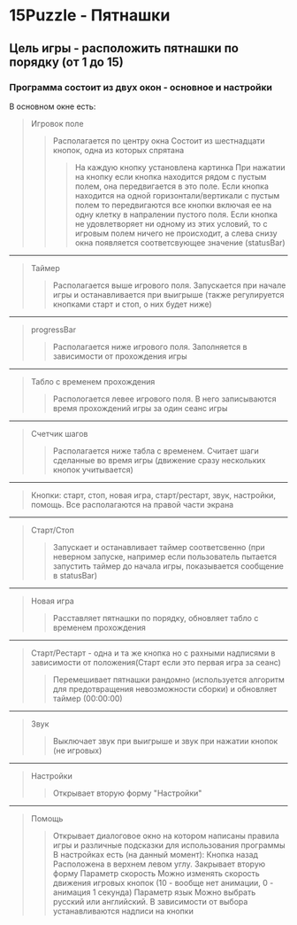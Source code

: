 # 15Puzzle - Пятнашки
## Цель игры - расположить пятнашки по порядку (от 1 до 15)
### Программа состоит из двуx окон - основное и настройки
В основном окне есть:
>Игровок поле
>>Располагается по центру окна
>>Состоит из шестнадцати кнопок, одна из которых спрятана
>>>На каждую кнопку установлена картинка
>>>При нажатии на кнопку если кнопка находится рядом с пустым полем, она передвигается в это поле.
>>>Если кнопка находится на одной горизонтали/вертикали с пустым полем то передвигаются все кнопки включая ее на одну клетку в напралении пустого поля.
>>>Если кнопка не удовлетворяет ни одному из этих условий, то с игровым полем ничего не происходит, а слева снизу окна появляется соответсвующее значение (statusBar)
-----------
>Таймер
>>Располагается выше игрового поля.
>>Запускается при начале игры и останавливается при выигрыше (также регулируется кнопками старт и стоп, о них будет ниже)
-----------
>progressBar
>>Располагается ниже игрового поля.
>>Заполняется в зависимости от прохождения игры
-----------
>Табло с временем прохождения 
>>Распологается левее игрового поля.
>>В него записываются время прохождений игры за один сеанс игры
-----------
>Счетчик шагов
>>Располагается ниже табла с временем.
>>Считает шаги сделанные во время игры (движение сразу нескольких кнопок учитывается)
-----------
>Кнопки: старт, стоп, новая игра, старт/рестарт, звук, настройки, помощь. Все располагаются на правой части экрана
-----------
>Старт/Стоп
>>Запускает и останавливает таймер соответсвенно (при неверном запуске, например если пользователь пытается запустить таймер до начала игры, показывается сообщение в statusBar)
-----------
>Новая игра
>>Расставляет пятнашки по порядку, обновляет табло с временем прохождения
-----------
>Старт/Рестарт - одна и та же кнопка но с рахными надписями в зависимости от положения(Старт если это первая игра за сеанс)
>>Перемешивает пятнашки рандомно (используется алгоритм для предотвращения невозможности сборки) и обновляет таймер (00:00:00)
-----------
>Звук
>>Выключает звук при выигрыше и звук при нажатии кнопок (не игровых)
-----------
>Настройки 
>> Открывает вторую форму "Настройки"
-----------
>Помощь
>>Открывает диалоговое окно на котором написаны правила игры и различные подсказки для использования программы
В настройках есть (на данный момент):
>Кнопка назад
>>Расположена в верхнем левом углу.
>>Закрывает вторую форму
>Параметр скорость
>>Можно изменять скорость движения игровых кнопок (10 - вообще нет анимации, 0 - анимация 1 секунда)
>Параметр язык
>>Можно выбрать русский или английский. В зависимости от выбора устанавливаются надписи на кнопки
